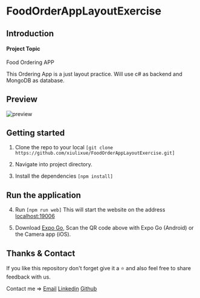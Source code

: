 # FoodOrderAppLayoutExercise

## Introduction

#### Project Topic

Food Ordering APP

This Ordering App is a just layout practice. Will use c# as backend and MongoDB as database. 

## Preview

![preview](https://github.com/xiulixue/xiulixue-website/assets/106227623/7297a601-ccde-4cca-9677-4ee9f7548723)

## Getting started

1. Clone the repo to your local `[git clone https://github.com/xiulixue/FoodOrderAppLayoutExercise.git]`

2. Navigate into project directory.

3. Install the dependencies `[npm install]`

## Run the application

4. Run `[npm run web]` This will start the website on the address [localhost:19006](http://localhost:19006)
    
5. Download [Expo Go](https://expo.dev/tools), Scan the QR code above with Expo Go (Android) or the Camera app (iOS).

## Thanks & Contact

If you like this repository don't forget give it a ⭐ and also feel free to share feedback with us. 

Contact me => [Email](mailto:xuemurphy@gmail.com) [Linkedin](https://www.linkedin.com/in/xiuli-xue) [Github](https://github.com/xiulixue)
